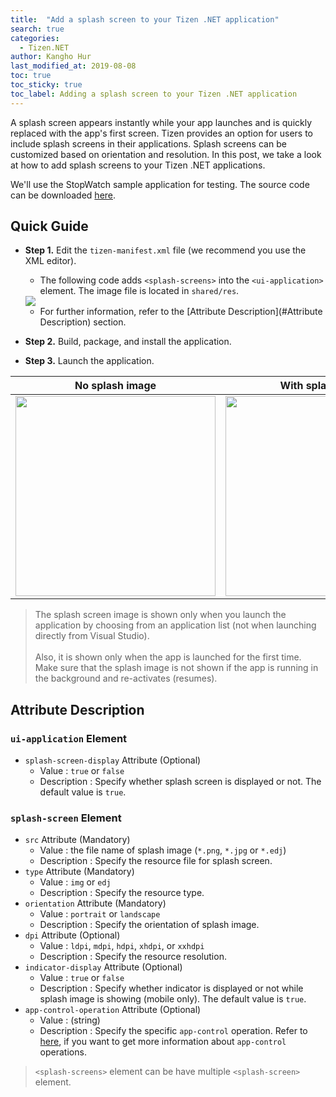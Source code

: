 ```yaml
---
title:  "Add a splash screen to your Tizen .NET application"
search: true
categories:
  - Tizen.NET
author: Kangho Hur
last_modified_at: 2019-08-08
toc: true
toc_sticky: true
toc_label: Adding a splash screen to your Tizen .NET application
---
```


A splash screen appears instantly while your app launches and is quickly replaced with the app's first screen. Tizen provides an option for users to include splash screens in their applications. Splash screens can be customized based on orientation and resolution.
In this post, we take a look at how to add splash screens to your Tizen .NET applications. 

We'll use the StopWatch sample application for testing. The source code can be downloaded [here](https://github.com/Samsung/Tizen-CSharp-Samples/tree/master/Wearable/XStopWatch).

## Quick Guide 

- **Step 1.** Edit the `tizen-manifest.xml` file (we recommend you use the XML editor).
  - The following code adds `<splash-screens>` into the `<ui-application>` element. The image file is located in `shared/res`.

  <img src="https://user-images.githubusercontent.com/1029134/62266973-6f173800-b465-11e9-9fbc-5338b5032f06.png">
  
  - For further information, refer to the [Attribute Description](#Attribute Description) section.
  
- **Step 2.** Build, package, and install the application.

- **Step 3.** Launch the application.

| **No splash image** | **With splash image** |
|-|-|
|<img src="https://user-images.githubusercontent.com/1029134/62266998-88b87f80-b465-11e9-8d81-d317c6e2e365.gif" width="320"/> | <img src="https://user-images.githubusercontent.com/1029134/62267001-8a824300-b465-11e9-85bf-5feed6181b1f.gif" width="320"/>|

> The splash screen image is shown only when you launch the application by choosing from an application list (not when launching directly from Visual Studio).<br><br>
> Also, it is shown only when the app is launched for the first time. Make sure that the splash image is not shown if the app is running in the background and re-activates (resumes).

## Attribute Description

### `ui-application` Element
- `splash-screen-display` Attribute (Optional)
  - Value : `true` or `false`
  - Description : Specify whether splash screen is displayed or not. The default value is `true`.

### `splash-screen` Element 
- `src` Attribute (Mandatory)
  - Value : the file name of splash image (`*.png`, `*.jpg` or `*.edj`)
  - Description : Specify the resource file for splash screen.
- `type` Attribute (Mandatory)
  - Value : `img` or `edj`
  - Description : Specify the resource type.
- `orientation` Attribute (Mandatory)
  - Value : `portrait` or `landscape`
  - Description : Specify the orientation of splash image.
- `dpi` Attribute (Optional)
  - Value : `ldpi`, `mdpi`, `hdpi`, `xhdpi`, or `xxhdpi`
  - Description : Specify the resource resolution.
- `indicator-display` Attribute (Optional)
  - Value : `true` or `false`
  - Description : Specify whether indicator is displayed or not while splash image is showing (mobile only). The default value is `true`.
- `app-control-operation` Attribute (Optional)
  - Value : (string)
  - Description : Specify the specific `app-control` operation. Refer to [here](https://developer.tizen.org/development/guides/.net-application/application-management/application-controls?langredirect=1), if you want to get more information about `app-control` operations.
 
 > `<splash-screens>` element can be have multiple `<splash-screen>` element.
 
  
